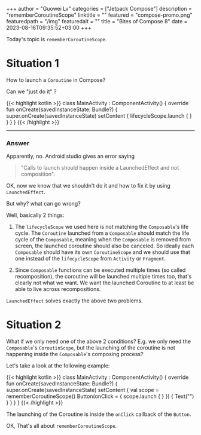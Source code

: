 +++
author = "Guowei Lv"
categories = ["Jetpack Compose"]
description = "rememberCoroutineScope"
linktitle = ""
featured = "compose-promo.png"
featuredpath = "/img"
featuredalt = ""
title = "Bites of Compose 8"
date = 2023-08-16T09:35:52+03:00
+++

Today's topic is `rememberCoroutineScope`.

# Situation 1

How to launch a `Coroutine` in Compose?

Can we "just do it" ?

{{< highlight kotlin >}}
class MainActivity : ComponentActivity() {
    override fun onCreate(savedInstanceState: Bundle?) {
        super.onCreate(savedInstanceState)
        setContent {
            lifecycleScope.launch {  }
        }
    }
}
{{< /highlight >}}

---

### Answer

Apparently, no. Android studio gives an error saying
>"Calls to launch should happen inside a LaunchedEffect and not composition".

OK, now we know that we shouldn't do it and how to fix it by using `LaunchedEffect`.

But why? what can go wrong?

Well, basically 2 things:

1. The `lifecycleScope` we used here is not matching the `Composable`'s life cycle.
The `Coroutine` launched from a `Composable` should match the life cycle of the `Composable`, meaning when the `Composable` is removed from screen, the launched coroutine should also be canceled. So ideally each `Composable` should have its own `CoroutineScope` and we should use that one instead of the `lifecycleScope` from `Activity` or `Fragment`.

2. Since `Composable` functions can be executed multiple times (so called recomposition), the coroutine will be launched multiple times too, that's clearly not what we want. We want the launched Coroutine to at least be able to live across recompositions.

`LaunchedEffect` solves exactly the above two problems.

# Situation 2

What if we only need one of the above 2 conditions? E.g. we only need the `Composable`'s `CoroutinScope`, but the launching of the coroutine is not happening inside the `Composable`'s composing process?

Let's take a look at the following example:

{{< highlight kotlin >}}
class MainActivity : ComponentActivity() {
    override fun onCreate(savedInstanceState: Bundle?) {
        super.onCreate(savedInstanceState)
        setContent {
            val scope = rememberCoroutineScope()
            Button(onClick = {
                scope.launch { }
            }) {
                Text("")
            }
        }
    }
}
{{< /highlight >}}

The launching of the Coroutine is inside the `onClick` callback of the `Button`.

OK, That's all about `rememberCoroutineScope`.
